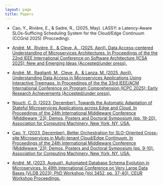 ```yaml
---
layout: page
title: Papers
---
```


-  Cao, Y., Rivière, E., &  Sadre, R., (2025, May). LASSY: a Latency-Aware SLOs-Sufficing Scheduling System for the Cloud/Edge Continuum (CCGrid 2025) (Procceding).

-  <a href="https://researchportal.unamur.be/fr/publications/data-access-centered-understanding-of-microservices-architectures" target="_blank">André, M., Rivière, E., &  Cleve, A., (2025, April). Data Access-centered Understanding of Microservices Architectures. In Proceedings of the the 22nd IEEE International Conference on Software Architecture (ICSA 2025): New and Emerging Ideas (Accepted/under press).</a>

-  <a href="https://researchportal.unamur.be/fr/publications/understanding-data-access-in-microservices-applications-using-int" target="_blank">André, M., Raglianti, M., Cleve, A., & Lanza, M. (2025, April). Understanding Data Access in Microservices Applications Using Interactive Treemaps. In Proceedings of the the 33rd IEEE/ACM International Conference on Program Comprehension (ICPC 2025): Early Research Achievements (Accepted/under press).</a>

-  <a href="https://dl.acm.org/doi/abs/10.1145/3626564.3629095" target="_blank">Noucti, C. D. (2023, December). Towards the Automatic Adaptation of Stateful Microservices Applications across Edge and Cloud. In Proceedings of the 24th International Middleware Conference (Middleware '23): Demos, Posters and Doctoral Symposium (pp. 19-20). Association for Computing Machinery, New York, NY, USA.</a>

- <a href="https://dl.acm.org/doi/abs/10.1145/3626564.3629091" target="_blank">Cao, Y. (2023, December). Better Orchestration for SLO-Oriented Cross-site Microservices in Multi-tenant Cloud/Edge Continuum. In Proceedings of the 24th International Middleware Conference (Middleware '23): Demos, Posters and Doctoral Symposium (pp. 9-10). Association for Computing Machinery, New York, NY, USA.</a>

- <a href="https://ceur-ws.org/Vol-3452/paper10.pdf" target="_blank">André, M. (2023, August). Automated Database Schema Evolution in Microservices. In 49th International Conference on Very Large Data Bases (VLDB 2023): PhD Workshop (Vol 3452, pp. 37-40). CEUR Workshop Proceedings.</a>